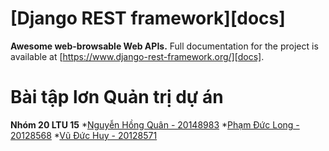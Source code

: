 # [Django REST framework][docs]

**Awesome web-browsable Web APIs.**
Full documentation for the project is available at [https://www.django-rest-framework.org/][docs].
# Bài tập lơn Quản trị dự án

**Nhóm 20 LTU 15**
*[Nguyễn Hồng Quân - 20148983][quan]
*[Phạm Đức Long - 20128568][long]
*[Vũ Đức Huy - 20128571][huy]

[quan]:https://github.com/Quannh126
[huy]: https://github.com/huyvu1104
[long]: https://github.com/edpham12


